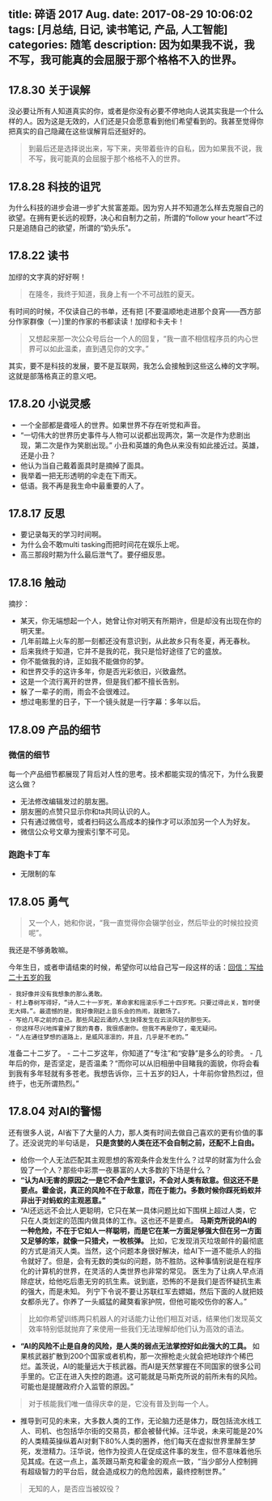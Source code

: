 title: 碎语 2017 Aug.
date: 2017-08-29 10:06:02
tags: [月总结, 日记, 读书笔记, 产品, 人工智能]
categories: 随笔
description: 因为如果我不说，我不写，我可能真的会屈服于那个格格不入的世界。
---

## 17.8.30 关于误解

没必要让所有人知道真实的你，或者是你没有必要不停地向人说其实我是一个什么样的人。因为这是无效的，人们还是只会愿意看到他们希望看到的。我甚至觉得你把真实的自己隐藏在这些误解背后还挺好的。

> 到最后还是选择说出来，写下来，夹带着些许的自私，因为如果我不说，我不写，我可能真的会屈服于那个格格不入的世界。

## 17.8.28 科技的诅咒

为什么科技的进步会进一步扩大贫富差距。因为穷人并不知道怎么样去克服自己的欲望。在拥有更长远的视野，决心和自制力之前，所谓的“follow your heart”不过只是追随自己的欲望，所谓的“奶头乐”。


## 17.8.22 读书

加缪的文字真的好好啊！

> 在隆冬，我终于知道，我身上有一个不可战胜的夏天。

有时间的时候，不仅读自己的书单，还有把 [不要温顺地走进那个良宵——西方部分作家群像（一）]里的作家的书都读读！加缪和卡夫卡！

> 又想起来那一次公众号后台一个人的回复，“我一直不相信程序员的内心世界可以如此温柔，直到遇见你的文字。”

其实，要不是科技的发展，要不是互联网，我怎么会接触到这些这么棒的文字啊。这就是部落格真正的意义吧。


## 17.8.20 小说灵感

- 一个全部都是聋哑人的世界。如果世界不存在听觉和声音。
- “一切伟大的世界历史事件与人物可以说都出现两次，第一次是作为悲剧出现，第二次是作为笑剧出现。” 小丑和英雄的角色从来没有如此接近过。英雄，还是小丑？
- 他认为当自己戴着面具时是摘掉了面具。
- 我举着一把无形透明的伞走在下雨天。
- 低语。我不再是我生命中最重要的人了。


## 17.8.17 反思

- 要记录每天的学习时间啊。
- 为什么会不敢multi tasking而把时间花在娱乐上呢。
- 高三那段时期为什么最后泄气了。要仔细反思。


## 17.8.16 触动

摘抄：
- 某天，你无端想起一个人，她曾让你对明天有所期许，但是却没有出现在你的明天里。
- 几年前踏上火车的那一刻都还没有意识到，从此故乡只有冬夏，再无春秋。
- 后来我终于知道，它并不是我的花，我只是恰好途径了它的盛放。
- 你不能做我的诗，正如我不能做你的梦。
- 和世界交手的这许多年，你是否光彩依旧，兴致盎然。
- 这是一个流行离开的世界，但是我们都不擅长告别。
- 躲了一辈子的雨，雨会不会很难过。
- 想过电影里的日子，下一个镜头就是一行字幕：多年以后。


## 17.8.09 产品的细节

### 微信的细节

每一个产品细节都展现了背后对人性的思考。技术都能实现的情况下，为什么我要这么做？

- 无法修改编辑发过的朋友圈。
- 朋友圈的点赞只显示你和ta共同认识的人。
- 只有通过微信号，或者扫码这么高成本的操作才可以添加另一个人为好友。
- 微信公众号文章为搜索引擎不可见。

### 跑跑卡丁车

- 无限制的车


## 17.8.05 勇气

> 又一个人，她和你说，“我一直觉得你会辍学创业，然后毕业的时候拉投资呢”。

我还是不够勇敢嘛。

今年生日，或者申请结束的时候，希望你可以给自己写一段这样的话：[回信：写给二十五岁的我](https://www.douban.com/note/620072808/)

	- 我好像并没有我想象的那么勇敢。
	- 村上春树写得好，“诗人二十一岁死，革命家和摇滚乐手二十四岁死。只要过得此关，暂时便无大碍。”。最遗憾的是，我好像刚赶上音乐会的热闹，就散场了。
	- 写给几年之前的自己。那些风起云涌的人生抉择发生在云淡风轻的那些天。
	- 你这样尽兴地挥霍掉了我的青春，我很感谢你。但我不再是你了，毫无疑问。
	- “人在通往梦想的道路上，是威风凛凛的，并且，几乎是不老的。”

准备二十二岁了。
	- 	二十二岁这年，你知道了“专注”和“安静”是多么的珍贵。
	- 几年后的你，是否坚定，是否温柔？“而你可以从旧相册中目睹我的面貌，你将会看到我有多年轻就有多苍老。我想告诉你，三十五岁的妇人，十年前你曾热烈过，但终于，也无所谓热烈。”


## 17.8.04 对AI的警惕

还有很多人说，AI省下了大量的人力，那人类有时间去做自己喜欢的更有价值的事了。还没说完的半句话是， **只是贪婪的人类在还不会自制之前，还配不上自由。**

- 给你一个人无法匹配其主观思想的客观条件会发生什么？过早的财富为什么会毁了一个人？那些中彩票一夜暴富的人大多数的下场是什么？
- **“认为AI无害的原因之一是它不会产生意识，不会对人类有敌意。但这还不是要点。霍金说，真正的风险不在于敌意，而在于能力。多数时候你踩死蚂蚁并非出于对蚂蚁的主观恶意。”**
- “AI还远远不会比人更聪明，它只在某一具体问题比如下围棋上超过人类，它只在人类划定的范围内做具体的工作。这也还不是要点。 **马斯克所说的AI的一种危险，不在于它如人一样聪明，而是它在某一方面足够强大但在另一方面又足够的笨，就像一只猎犬，一枚核弹。**
比如，它发现消灭垃圾邮件的最彻底的方式是消灭人类。当然，这个问题本身很好解决，给AI下一道不能杀人的指令就好了。但是，会有无数的类似的问题，防不胜防。这种事情别说是在程序化的计算机的世界，在灵活的人类世界也非常的常见。 医生为了让病人早点消除症状，给他吃后患无穷的抗生素。说到底，恐怖的不是我们是否怀疑抗生素的强大，而是未知。 列宁下令说不要让苏联红军去嫖娼，然后下面的人就把妓女都杀光了。你养了一头威猛的藏獒看家护院，但他可能咬伤你的客人。”
> 比如你希望训练两只机器人的对话能力让他们相互对话，结果他们发现英文效率特别低就抛弃了来使用一些我们无法理解却他们认为高效的语法。
- **“AI的风险不止是自身的风险，是人类的弱点无法掌控好如此强大的工具。** 如果核武器扩散到200个国家或者机构，那一次擦枪走火就会把地球炸个稀巴烂。盖茨说，AI的能量远大于核武器。而AI是天然掌握在不同国家的很多公司手里的。它正在进入失控的跑道。这可能就是马斯克所说的前所未有的风险。可能也是提醒政府介入监管的原因。”
> 对于核能我们唯一值得庆幸的是，它没有普及到每一个人。
- 推导到可见的未来，大多数人类的工作，无论脑力还是体力，既包括流水线工人、司机、也包括华尔街的交易员，都会被替代掉。汪华说，未来可能是20%的人类精英操纵着AI对剩下80%人类的圈养，他们每天在虚拟世界里醉生梦死，发泄精力。汪华说，他作为投资人在促成这件事的发生，但不意味着他乐见其成。在这一点上，盖茨跟马斯克和霍金的观点一致，“当少部分人控制拥有超级智力的平台后，就会造成权力的危险因素，最终控制世界。”
> 无知的人，是否应当被奴役？